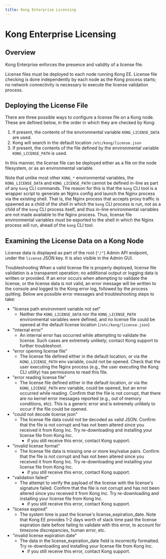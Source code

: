 ```yaml
---
title: Kong Enterprise Licensing
---
```


# Kong Enterprise Licensing

## Overview
Kong Enterprise enforces the presence and validity of a license file. 

License files must be deployed to each node running Kong EE. License file checking is done independently by each node as the Kong process starts; no network connectivity is necessary to execute the license validation process.

## Deploying the License File
There are three possible ways to configure a license file on a Kong node. These are defined below, in the order in which they are checked by Kong:

1. If present, the contents of the environmental variable `KONG_LICENSE_DATA` are used.
2. Kong will search in the default location `/etc/kong/license.json`
3. If present, the contents of the file defined by the environmental variable `KONG_LICENSE_PATH` is used.

In this manner, the license file can be deployed either as a file on the node filesystem, or as an environmental variable. 

Note that unlike most other `KONG_*` environmental variables, the `KONG_LICENSE_DATA` and `KONG_LICENSE_PATH` cannot be defined in-line as part of any `kong` CLI commands. The reason for this is that the `kong` CLI tool is a wrapper script to generate an Nginx config and launch the Nginx process via the existing shell. That is, the Nginx process that accepts proxy traffic is spawned as a child of the shell in which the `kong` CLI process is run, not as a child of the `kong` CLI process itself, and thus in-line environmental variables are not made available to the Nginx process. Thus, license file environmental variables must be exported to the shell in which the Nginx process will run, ahead of the `kong` CLI tool.

## Examining the License Data on a Kong Node
License data is displayed as part of the root (`"/"`) Admin API endpoint, under the `license` JSON key. It is also visible in the Admin GUI.

Troubleshooting
When a valid license file is properly deployed, license file validation is a transparent operation; no additional output or logging data is written or provided. If an error occurs when attempting to validate the license, or the license data is not valid, an error message will be written to the console and logged to the Kong error log, followed by the process quitting. Below are possible error messages and troubleshooting steps to take:

- "license path environment variable not set" 
  - Neither the `KONG_LICENSE_DATA` nor the `KONG_LICENSE_PATH` environmental variables were defined, and no license file could be opened at the default license location (`/etc/kong/license.json`)
- "internal error"
  - An internal error has occurred while attempting to validate the license. Such cases are extremely unlikely; contact Kong support to further troubleshoot.
- "error opening license file"
  - The license file defined either in the default location, or via the `KONG_LICENSE_PATH` env variable, could not be opened. Check that the user executing the Nginx process (e.g., the user executing the Kong CLI utility) has permissions to read this file.
- "error reading license file"
  - The license file defined either in the default location, or via the `KONG_LICENSE_PATH` env variable, could be opened, but an error occurred while reading. Confirm that the file is not corrupt, that there are no kernel error messages reported (e.g., out of memory conditions, etc). This is a generic error and is extremely unlikely to occur if the file could be opened.
- "could not decode license json"
  - The license file data could not be decoded as valid JSON. Confirm that the file is not corrupt and has not been altered since you received it from Kong Inc. Try re-downloading and installing your license file from Kong Inc. 
    - if you still receive this error, contact Kong support.
- "invalid license format"
  - The license file data is missing one or more key/value pairs. Confirm that the file is not corrupt and has not been altered since you received it from Kong Inc. Try re-downloading and installing your license file from Kong Inc. 
    - if you still receive this error, contact Kong support.
- "validation failed"
  - The attempt to verify the payload of the license with the license's signature failed. Confirm that the file is not corrupt and has not been altered since you received it from Kong Inc. Try re-downloading and installing your license file from Kong Inc. 
    - if you still receive this error, contact Kong support.
- "license expired"
  - The system time is past the license's license_expiration_date. Note that Kong EE provides 1-2 days worth of slack time past the license expiration date before failing to validate with this error, to account for timezone discrepancies, human error, etc.
- "invalid license expiration date"
  - The data in the license_expiration_date field is incorrectly formatted. Try re-downloading and installing your license file from Kong Inc. 
    - if you still receive this error, contact Kong support.
